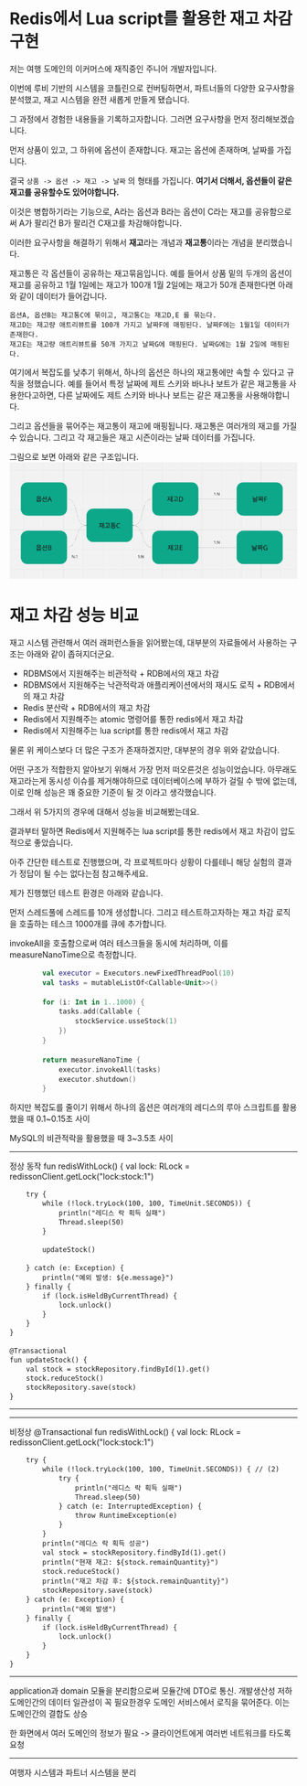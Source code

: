 # Redis에서 Lua script를 활용한 재고 차감 구현

저는 여행 도메인의 이커머스에 재직중인 주니어 개발자입니다.

이번에 루비 기반의 시스템을 코틀린으로 컨버팅하면서, 파트너들의 다양한 요구사항을 분석했고, 재고 시스템을 완전 새롭게 만들게 됐습니다.

그 과정에서 경험한 내용들을 기록하고자합니다. 그러면 요구사항을 먼저 정리해보겠습니다.

먼저 상품이 있고, 그 하위에 옵션이 존재합니다. 재고는 옵션에 존재하며, 날짜를 가집니다.

결국 `상품 -> 옵션 -> 재고 -> 날짜` 의 형태를 가집니다. **여기서 더해서, 옵션들이 같은 재고를 공유할수도 있어야합니다.**

이것은 병합하기라는 기능으로, A라는 옵션과 B라는 옵션이 C라는 재고를 공유함으로써 A가 팔리건 B가 팔리건 C재고를 차감해야합니다.

이러한 요구사항을 해결하기 위해서 **재고**라는 개념과 **재고통**이라는 개념을 분리했습니다.

재고통은 각 옵션들이 공유하는 재고묶음입니다. 예를 들어서 상품 밑의 두개의 옵션이 재고를 공유하고 1월 1일에는 재고가 100개 1월 2일에는 재고가 50개 존재한다면 아래와 같이 데이터가 들어갑니다.

```
옵션A, 옵션B는 재고통C에 묶이고, 재고통C는 재고D,E 를 묶는다. 
재고D는 재고량 애트리뷰트를 100개 가지고 날짜F에 매핑된다. 날짜F에는 1월1일 데이터가 존재한다. 
재고E는 재고량 애트리뷰트를 50개 가지고 날짜G에 매핑된다. 날짜G에는 1월 2일에 매핑된다. 
```

여기에서 복잡도를 낮추기 위해서, 하나의 옵션은 하나의 재고통에만 속할 수 있다고 규칙을 정했습니다. 예를 들어서 특정 날짜에 제트 스키와 바나나 보트가 같은 재고통을 사용한다고하면, 다른 날짜에도 제트 스키와 바나나 보트는 같은 재고통을 사용해야합니다.

그리고 옵션들을 묶어주는 재고통이 재고에 매핑됩니다. 재고통은 여러개의 재고를 가질 수 있습니다. 그리고 각 재고들은 재고 시즌이라는 날짜 데이터를 가집니다.

그림으로 보면 아래와 같은 구조입니다.
![그림1](/assets/img/redis/redis-lua/img.png)

# 재고 차감 성능 비교
재고 시스템 관련해서 여러 래퍼런스들을 읽어봤는데, 대부분의 자료들에서 사용하는 구조는 아래와 같이 좁혀지더군요.

* RDBMS에서 지원해주는 비관적락 + RDB에서의 재고 차감
* RDBMS에서 지원해주는 낙관적락과 애플리케이션에서의 재시도 로직 + RDB에서의 재고 차감
* Redis 분산락 + RDB에서의 재고 차감
* Redis에서 지원해주는 atomic 명령어를 통한 redis에서 재고 차감
* Redis에서 지원해주는 lua script를 통한 redis에서 재고 차감

물론 위 케이스보다 더 많은 구조가 존재하겠지만, 대부분의 경우 위와 같았습니다.

어떤 구조가 적합한지 알아보기 위해서 가장 먼저 떠오른것은 성능이었습니다. 아무래도 재고라는게 동시성 이슈를 제거해야하므로 데이터베이스에 부하가 걸릴 수 밖에 없는데, 이로 인해 성능은 꽤 중요한 기준이 될 것 이라고 생각했습니다.

그래서 위 5가지의 경우에 대해서 성능을 비교해봤는데요. 

결과부터 말하면 Redis에서 지원해주는 lua script를 통한 redis에서 재고 차감이 압도적으로 좋았습니다.

아주 간단한 테스트로 진행했으며, 각 프로젝트마다 상황이 다를테니 해당 실험의 결과가 정답이 될 수는 없다는점 참고해주세요.

제가 진행했던 테스트 환경은 아래와 같습니다. 

먼저 스레드풀에 스레드를 10개 생성합니다. 그리고 테스트하고자하는 재고 차감 로직을 호출하는 테스크 1000개를 큐에 추가합니다.

invokeAll을 호출함으로써 여러 테스크들을 동시에 처리하며, 이를 measureNanoTime으로 측정합니다.
```kotlin
        val executor = Executors.newFixedThreadPool(10)
        val tasks = mutableListOf<Callable<Unit>>()

        for (i: Int in 1..1000) {
            tasks.add(Callable {
                stockService.usseStock(1)
            })
        }

        return measureNanoTime {
            executor.invokeAll(tasks)
            executor.shutdown()
        }
```

하지만 복잡도를 줄이기 위해서 하나의 옵션은 여러개의
레디스의 루아 스크립트를 활용했을 때
0.1~0.15초 사이

MySQL의 비관적락을 활용했을 때
3~3.5초 사이


---
정상 동작
fun redisWithLock() {
val lock: RLock = redissonClient.getLock("lock:stock:1")

        try {
            while (!lock.tryLock(100, 100, TimeUnit.SECONDS)) {
                println("레디스 락 획득 실패")
                Thread.sleep(50)
            }

            updateStock()

        } catch (e: Exception) {
            println("예외 발생: ${e.message}")
        } finally {
            if (lock.isHeldByCurrentThread) {
                lock.unlock()
            }
        }
    }

    @Transactional
    fun updateStock() {
        val stock = stockRepository.findById(1).get()
        stock.reduceStock()
        stockRepository.save(stock)
    }
---

---
비정상
@Transactional
fun redisWithLock() {
val lock: RLock = redissonClient.getLock("lock:stock:1")

        try {
            while (!lock.tryLock(100, 100, TimeUnit.SECONDS)) { // (2)
                try {
                    println("레디스 락 획득 실패")
                    Thread.sleep(50)
                } catch (e: InterruptedException) {
                    throw RuntimeException(e)
                }
            }
            println("레디스 락 획득 성공")
            val stock = stockRepository.findById(1).get()
            println("현재 재고: ${stock.remainQuantity}")
            stock.reduceStock()
            println("재고 차감 후: ${stock.remainQuantity}")
            stockRepository.save(stock)
        } catch (e: Exception) {
            println("예외 발생")
        } finally {
            if (lock.isHeldByCurrentThread) {
                lock.unlock()
            }
        }
    }
---


application과 domain 모듈을 분리함으로써 모듈간에 DTO로 통신.
개발생산성 저하
도메인간의 데이터 일관성이 꼭 필요한경우 도메인 서비스에서 로직을 묶어준다.
이는 도메인간의 결합도 상승

한 화면에서 여러 도메인의 정보가 필요 -> 클라이언트에게 여러번 네트워크를 타도록 요청

---
여행자 시스템과 파트너 시스템을 분리
